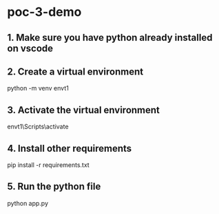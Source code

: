 # poc-3-demo

## 1. Make sure you have python already installed on vscode

## 2. Create a virtual environment

python -m venv envt1

## 3. Activate the virtual environment

envt1\Scripts\activate

## 4. Install other requirements

pip install -r requirements.txt

## 5. Run the python file

python app.py

